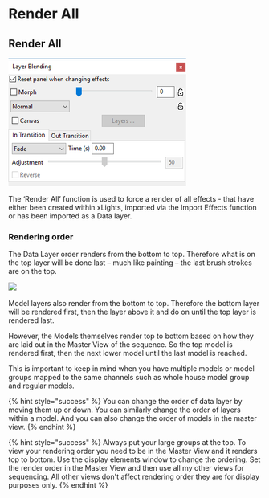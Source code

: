 # Render All

## Render All

![](../../.gitbook/assets/image%20%28641%29.png)

The ‘Render All’ function is used to force a render of all effects - that have either been created within xLights, imported via the Import Effects function or has been imported as a Data layer.

### Rendering order

The Data Layer order renders from the bottom to top. Therefore what is on the top layer will be done last – much like painting – the last brush strokes are on the top.

![](https://lh5.googleusercontent.com/1RzP8lBxdakPtz4z5UzqFi1ZJtAsjga6ljhSnCE_QgOB_Wd-78uE5gaAqW8b2Gn_OV0RS7O4esmern6jZzsQ6rWKI1kkQfO2JNycupM24z0_imAP4BfrnaJpouEP-5q6BqOYk2sP)

Model layers also render from the bottom to top. Therefore the bottom layer will be rendered first, then the layer above it and do on until the top layer is rendered last.

However, the Models themselves render top to bottom based on how they are laid out in the Master View of the sequence. So the top model is rendered first, then the next lower model until the last model is reached.

This is important to keep in mind when you have multiple models or model groups mapped to the same channels such as whole house model group and regular models.

{% hint style="success" %}
You can change the order of data layer by moving them up or down. You can similarly change the order of layers within a model. And you can also change the order of models in the master view.
{% endhint %}

{% hint style="success" %}
Always put your large groups at the top. To view your rendering order you need to be in the Master View and it renders top to bottom. Use the display elements window to change the ordering. Set the render order in the Master View and then use all my other views for sequencing. All other views don't affect rendering order they are for display purposes only.
{% endhint %}

